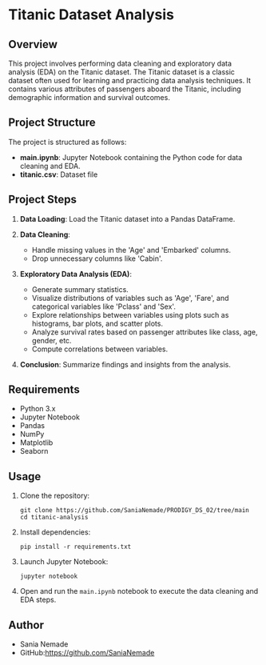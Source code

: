 # Titanic Dataset Analysis

## Overview

This project involves performing data cleaning and exploratory data analysis (EDA) on the Titanic dataset. The Titanic dataset is a classic dataset often used for learning and practicing data analysis techniques. It contains various attributes of passengers aboard the Titanic, including demographic information and survival outcomes.

## Project Structure

The project is structured as follows:

- **main.ipynb**: Jupyter Notebook containing the Python code for data cleaning and EDA.
- **titanic.csv**: Dataset file 

## Project Steps

1. **Data Loading**: Load the Titanic dataset into a Pandas DataFrame.
   
2. **Data Cleaning**:
   - Handle missing values in the 'Age' and 'Embarked' columns.
   - Drop unnecessary columns like 'Cabin'.
   
3. **Exploratory Data Analysis (EDA)**:
   - Generate summary statistics.
   - Visualize distributions of variables such as 'Age', 'Fare', and categorical variables like 'Pclass' and 'Sex'.
   - Explore relationships between variables using plots such as histograms, bar plots, and scatter plots.
   - Analyze survival rates based on passenger attributes like class, age, gender, etc.
   - Compute correlations between variables.
   
4. **Conclusion**: Summarize findings and insights from the analysis.

## Requirements

- Python 3.x
- Jupyter Notebook
- Pandas
- NumPy
- Matplotlib
- Seaborn

## Usage

1. Clone the repository:

   ```
   git clone https://github.com/SaniaNemade/PRODIGY_DS_02/tree/main
   cd titanic-analysis
   ```

2. Install dependencies:

   ```
   pip install -r requirements.txt
   ```

3. Launch Jupyter Notebook:

   ```
   jupyter notebook
   ```

4. Open and run the `main.ipynb` notebook to execute the data cleaning and EDA steps.


## Author

- Sania Nemade
- GitHub:https://github.com/SaniaNemade

